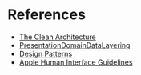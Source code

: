 # References

- [The Clean Architecture](http://blog.cleancoder.com/uncle-bob/2012/08/13/the-clean-architecture.html)
- [PresentationDomainDataLayering](https://martinfowler.com/bliki/PresentationDomainDataLayering.html)
- [Design Patterns](https://sourcemaking.com/design_patterns)
- [Apple Human Interface Guidelines](https://developer.apple.com/design/human-interface-guidelines)